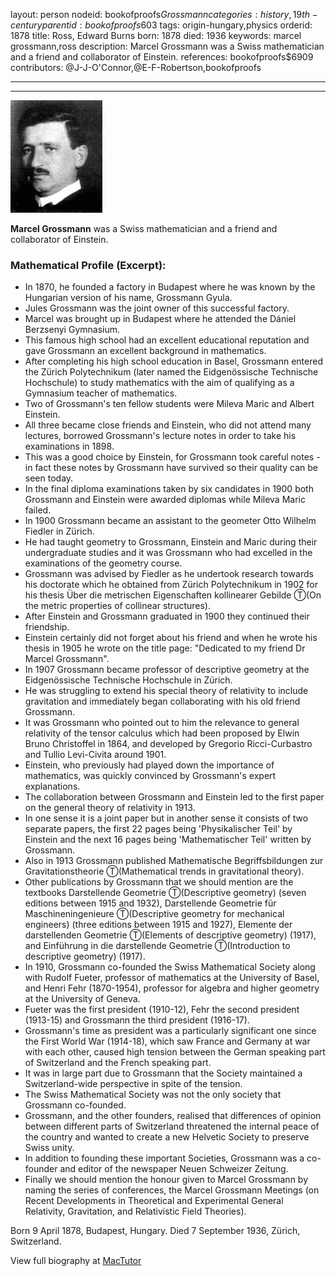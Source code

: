 layout: person
nodeid: bookofproofs$Grossmann
categories: history,19th-century
parentid: bookofproofs$603
tags: origin-hungary,physics
orderid: 1878
title: Ross, Edward Burns
born: 1878
died: 1936
keywords: marcel grossmann,ross
description: Marcel Grossmann was a Swiss mathematician and a friend and collaborator of Einstein.
references: bookofproofs$6909
contributors: @J-J-O'Connor,@E-F-Robertson,bookofproofs

---



---

![Grossmann.jpg](https://github.com/bookofproofs/bookofproofs.github.io/blob/main/_sources/_assets/images/portraits/Grossmann.jpg?raw=true)

**Marcel Grossmann**  was a Swiss mathematician and a friend and collaborator  of Einstein.

### Mathematical Profile (Excerpt):
* In 1870, he founded a factory in Budapest where he was known by the Hungarian version of his name, Grossmann Gyula.
* Jules Grossmann was the joint owner of this successful factory.
* Marcel was brought up in Budapest where he attended the Dániel Berzsenyi Gymnasium.
* This famous high school had an excellent educational reputation and gave Grossmann an excellent background in mathematics.
* After completing his high school education in Basel, Grossmann entered the Zürich Polytechnikum (later named the Eidgenössische Technische Hochschule) to study mathematics with the aim of qualifying as a Gymnasium teacher of mathematics.
* Two of Grossmann's ten fellow students were Mileva Maric and Albert Einstein.
* All three became close friends and Einstein, who did not attend many lectures, borrowed Grossmann's lecture notes in order to take his examinations in 1898.
* This was a good choice by Einstein, for Grossmann took careful notes - in fact these notes by Grossmann have survived so their quality can be seen today.
* In the final diploma examinations taken by six candidates in 1900 both Grossmann and Einstein were awarded diplomas while Mileva Maric failed.
* In 1900 Grossmann became an assistant to the geometer Otto Wilhelm Fiedler in Zürich.
* He had taught geometry to Grossmann, Einstein and Maric during their undergraduate studies and it was Grossmann who had excelled in the examinations of the geometry course.
* Grossmann was advised by Fiedler as he undertook research towards his doctorate which he obtained from Zürich Polytechnikum in 1902 for his thesis Über die metrischen Eigenschaften kollinearer Gebilde Ⓣ(On the metric properties of collinear structures).
* After Einstein and Grossmann graduated in 1900 they continued their friendship.
* Einstein certainly did not forget about his friend and when he wrote his thesis in 1905 he wrote on the title page: "Dedicated to my friend Dr Marcel Grossmann".
* In 1907 Grossmann became professor of descriptive geometry at the Eidgenössische Technische Hochschule in Zürich.
* He was struggling to extend his special theory of relativity to include gravitation and immediately began collaborating with his old friend Grossmann.
* It was Grossmann who pointed out to him the relevance to general relativity of the tensor calculus which had been proposed by Elwin Bruno Christoffel in 1864, and developed by Gregorio Ricci-Curbastro and Tullio Levi-Civita around 1901.
* Einstein, who previously had played down the importance of mathematics, was quickly convinced by Grossmann's expert explanations.
* The collaboration between Grossmann and Einstein led to the first paper on the general theory of relativity in 1913.
* In one sense it is a joint paper but in another sense it consists of two separate papers, the first 22 pages being 'Physikalischer Teil' by Einstein and the next 16 pages being 'Mathematischer Teil' written by Grossmann.
* Also in 1913 Grossmann published Mathematische Begriffsbildungen zur Gravitationstheorie Ⓣ(Mathematical trends in gravitational theory).
* Other publications by Grossmann that we should mention are the textbooks Darstellende Geometrie Ⓣ(Descriptive geometry) (seven editions between 1915 and 1932), Darstellende Geometrie für Maschineningenieure Ⓣ(Descriptive geometry for mechanical engineers) (three editions between 1915 and 1927), Elemente der darstellenden Geometrie Ⓣ(Elements of descriptive geometry) (1917), and Einführung in die darstellende Geometrie Ⓣ(Introduction to descriptive geometry) (1917).
* In 1910, Grossmann co-founded the Swiss Mathematical Society along with Rudolf Fueter, professor of mathematics at the University of Basel, and Henri Fehr (1870-1954), professor for algebra and higher geometry at the University of Geneva.
* Fueter was the first president (1910-12), Fehr the second president (1913-15) and Grossmann the third president (1916-17).
* Grossmann's time as president was a particularly significant one since the First World War (1914-18), which saw France and Germany at war with each other, caused high tension between the German speaking part of Switzerland and the French speaking part.
* It was in large part due to Grossmann that the Society maintained a Switzerland-wide perspective in spite of the tension.
* The Swiss Mathematical Society was not the only society that Grossmann co-founded.
* Grossmann, and the other founders, realised that differences of opinion between different parts of Switzerland threatened the internal peace of the country and wanted to create a new Helvetic Society to preserve Swiss unity.
* In addition to founding these important Societies, Grossmann was a co-founder and editor of the newspaper Neuen Schweizer Zeitung.
* Finally we should mention the honour given to Marcel Grossmann by naming the series of conferences, the Marcel Grossmann Meetings (on Recent Developments in Theoretical and Experimental General Relativity, Gravitation, and Relativistic Field Theories).

Born 9 April 1878, Budapest, Hungary. Died 7 September 1936, Zürich, Switzerland.

View full biography at [MacTutor](https://mathshistory.st-andrews.ac.uk/Biographies/Grossmann/)
